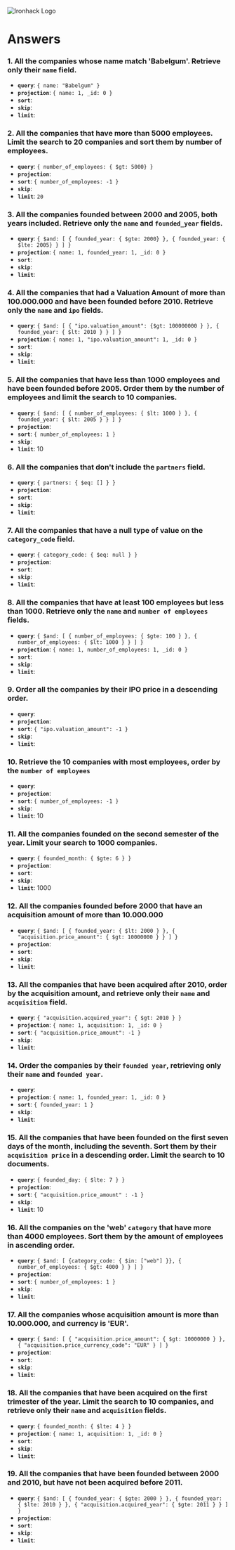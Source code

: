 ![Ironhack Logo](https://i.imgur.com/1QgrNNw.png)

# Answers

### 1. All the companies whose name match 'Babelgum'. Retrieve only their `name` field.

- **`query`**: `{ name: "Babelgum" }`
- **`projection`**: `{ name: 1, _id: 0 }`
- **`sort`**:
- **`skip`**:
- **`limit`**:

### 2. All the companies that have more than 5000 employees. Limit the search to 20 companies and sort them by **number of employees**.

- **`query`**: `{ number_of_employees: { $gt: 5000} }`
- **`projection`**:
- **`sort`**: `{ number_of_employees: -1 }`
- **`skip`**:
- **`limit`**: `20`

### 3. All the companies founded between 2000 and 2005, both years included. Retrieve only the `name` and `founded_year` fields.

- **`query`**: `{ $and: [ { founded_year: { $gte: 2000} }, { founded_year: { $lte: 2005} } ] }`
- **`projection`**: `{ name: 1, founded_year: 1, _id: 0 }`
- **`sort`**:
- **`skip`**:
- **`limit`**:

### 4. All the companies that had a Valuation Amount of more than 100.000.000 and have been founded before 2010. Retrieve only the `name` and `ipo` fields.

- **`query`**: `{ $and: [ { "ipo.valuation_amount": {$gt: 100000000 } }, { founded_year: { $lt: 2010 } } ] }`
- **`projection`**: `{ name: 1, "ipo.valuation_amount": 1, _id: 0 }`
- **`sort`**:
- **`skip`**:
- **`limit`**:

### 5. All the companies that have less than 1000 employees and have been founded before 2005. Order them by the number of employees and limit the search to 10 companies.

- **`query`**: `{ $and: [ { number_of_employees: { $lt: 1000 } }, { founded_year: { $lt: 2005 } } ] }`
- **`projection`**:
- **`sort`**: `{ number_of_employees: 1 }`
- **`skip`**:
- **`limit`**: 10

### 6. All the companies that don't include the `partners` field.

- **`query`**: `{ partners: { $eq: [] } }`
- **`projection`**:
- **`sort`**:
- **`skip`**:
- **`limit`**:

### 7. All the companies that have a null type of value on the `category_code` field.

- **`query`**: `{ category_code: { $eq: null } }`
- **`projection`**:
- **`sort`**:
- **`skip`**:
- **`limit`**:

### 8. All the companies that have at least 100 employees but less than 1000. Retrieve only the `name` and `number of employees` fields.

- **`query`**: `{ $and: [ { number_of_employees: { $gte: 100 } }, { number_of_employees: { $lt: 1000 } } ] }`
- **`projection`**: `{ name: 1, number_of_employees: 1, _id: 0 }`
- **`sort`**:
- **`skip`**:
- **`limit`**:

### 9. Order all the companies by their IPO price in a descending order.

- **`query`**: 
- **`projection`**:
- **`sort`**: `{ "ipo.valuation_amount": -1 }`
- **`skip`**:
- **`limit`**:

### 10. Retrieve the 10 companies with most employees, order by the `number of employees`

- **`query`**:
- **`projection`**:
- **`sort`**: `{ number_of_employees: -1 }`
- **`skip`**:
- **`limit`**: 10

### 11. All the companies founded on the second semester of the year. Limit your search to 1000 companies.

- **`query`**: `{ founded_month: { $gte: 6 } }`
- **`projection`**:
- **`sort`**:
- **`skip`**:
- **`limit`**: 1000

### 12. All the companies founded before 2000 that have an acquisition amount of more than 10.000.000

- **`query`**: `{ $and: [ { founded_year: { $lt: 2000 } }, { "acquisition.price_amount": { $gt: 10000000 } } ] }`
- **`projection`**:
- **`sort`**:
- **`skip`**:
- **`limit`**:

### 13. All the companies that have been acquired after 2010, order by the acquisition amount, and retrieve only their `name` and `acquisition` field.

- **`query`**: `{ "acquisition.acquired_year": { $gt: 2010 } }`
- **`projection`**: `{ name: 1, acquisition: 1, _id: 0 }`
- **`sort`**: `{ "acquisition.price_amount": -1 }`
- **`skip`**:
- **`limit`**:

### 14. Order the companies by their `founded year`, retrieving only their `name` and `founded year`.

- **`query`**:
- **`projection`**: `{ name: 1, founded_year: 1, _id: 0 }`
- **`sort`**: `{ founded_year: 1 }`
- **`skip`**:
- **`limit`**:

### 15. All the companies that have been founded on the first seven days of the month, including the seventh. Sort them by their `acquisition price` in a descending order. Limit the search to 10 documents.

- **`query`**: `{ founded_day: { $lte: 7 } }`
- **`projection`**:
- **`sort`**: `{ "acquisition.price_amount" : -1 }`
- **`skip`**:
- **`limit`**: 10

### 16. All the companies on the 'web' `category` that have more than 4000 employees. Sort them by the amount of employees in ascending order.

- **`query`**: `{ $and: [ {category_code: { $in: ["web"] }}, { number_of_employees: { $gt: 4000 } } ] }`
- **`projection`**:
- **`sort`**: `{ number_of_employees: 1 }`
- **`skip`**:
- **`limit`**:

### 17. All the companies whose acquisition amount is more than 10.000.000, and currency is 'EUR'.

- **`query`**: `{ $and: [ { "acquisition.price_amount": { $gt: 10000000 } }, { "acquisition.price_currency_code": "EUR" } ] }`
- **`projection`**:
- **`sort`**:
- **`skip`**:
- **`limit`**:

### 18. All the companies that have been acquired on the first trimester of the year. Limit the search to 10 companies, and retrieve only their `name` and `acquisition` fields.

- **`query`**: `{ founded_month: { $lte: 4 } }`
- **`projection`**: `{ name: 1, acquisition: 1, _id: 0 }`
- **`sort`**:
- **`skip`**:
- **`limit`**:

### 19. All the companies that have been founded between 2000 and 2010, but have not been acquired before 2011.

- **`query`**: `{ $and: [ { founded_year: { $gte: 2000 } }, { founded_year: { $lte: 2010 } }, { "acquisition.acquired_year": { $gte: 2011 } } ] }`
- **`projection`**:
- **`sort`**:
- **`skip`**:
- **`limit`**:
